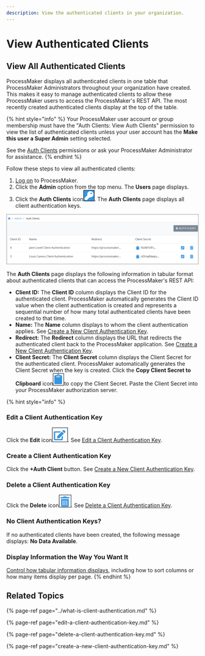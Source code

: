 ```yaml
---
description: View the authenticated clients in your organization.
---
```


# View Authenticated Clients

## View All Authenticated Clients <a id="view-all-scripts"></a>

ProcessMaker displays all authenticated clients in one table that ProcessMaker Administrators throughout your organization have created. This makes it easy to manage authenticated clients to allow these ProcessMaker users to access the ProcessMaker's REST API. The most recently created authenticated clients display at the top of the table.

{% hint style="info" %}
Your ProcessMaker user account or group membership must have the "Auth Clients: View Auth Clients" permission to view the list of authenticated clients unless your user account has the **Make this user a Super Admin** setting selected.

See the [Auth Clients](../../permission-descriptions-for-users-and-groups.md#auth-clients) permissions or ask your ProcessMaker Administrator for assistance.
{% endhint %}

Follow these steps to view all authenticated clients:

1. [Log on](../../../using-processmaker/log-in.md#log-in) to ProcessMaker.
2. Click the **Admin** option from the top menu. The **Users** page displays.
3. Click the **Auth Clients** icon![](../../../.gitbook/assets/auth-client-icon-admin.png). The **Auth Clients** page displays all client authentication keys. 

![&quot;Auth Clients&quot; page displays all authenticated clients that can access the ProcessMaker&apos;s REST API](../../../.gitbook/assets/auth-client-page-admin.png)

The **Auth Clients** page displays the following information in tabular format about authenticated clients that can access the ProcessMaker's REST API:

* **Client ID:** The **Client ID** column displays the Client ID for the authenticated client. ProcessMaker automatically generates the Client ID value when the client authentication is created and represents a sequential number of how many total authenticated clients have been created to that time.
* **Name:** The **Name** column displays to whom the client authentication applies. See [Create a New Client Authentication Key](create-a-new-client-authentication-key.md).
* **Redirect:** The **Redirect** column displays the URL that redirects the authenticated client back to the ProcessMaker application. See [Create a New Client Authentication Key](create-a-new-client-authentication-key.md).
* **Client Secret:** The **Client Secret** column displays the Client Secret for the authenticated client. ProcessMaker automatically generates the Client Secret when the key is created. Click the **Copy Client Secret to Clipboard** icon![](../../../.gitbook/assets/copy-icon-admin.png)to copy the Client Secret. Paste the Client Secret into your ProcessMaker authorization server.

{% hint style="info" %}
### Edit a Client Authentication Key

Click the **Edit** icon![](../../../.gitbook/assets/edit-icon.png). See [Edit a Client Authentication Key](edit-a-client-authentication-key.md).

### Create a Client Authentication Key

Click the **+Auth Client** button. See [Create a New Client Authentication Key](create-a-new-client-authentication-key.md#create-a-client-authentication-key).

### Delete a Client Authentication Key

Click the **Delete** icon![](../../../.gitbook/assets/trash-icon-process-modeler-processes.png). See [Delete a Client Authentication Key](delete-a-client-authentication-key.md#delete-a-client-authentication-key).

### No Client Authentication Keys?

If no authenticated clients have been created, the following message displays: **No Data Available**.

### Display Information the Way You Want It

[Control how tabular information displays](../../../using-processmaker/control-how-requests-display-in-a-tab.md), including how to sort columns or how many items display per page.
{% endhint %}

## Related Topics

{% page-ref page="../what-is-client-authentication.md" %}

{% page-ref page="edit-a-client-authentication-key.md" %}

{% page-ref page="delete-a-client-authentication-key.md" %}

{% page-ref page="create-a-new-client-authentication-key.md" %}

